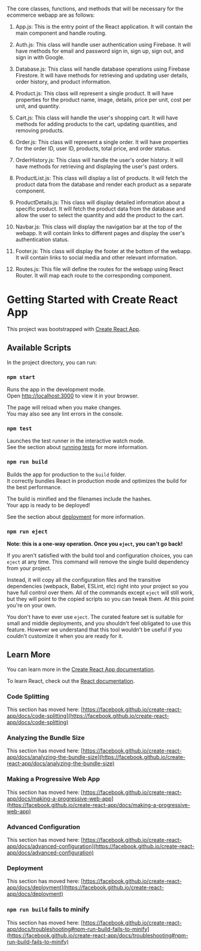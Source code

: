 
The core classes, functions, and methods that will be necessary for the ecommerce webapp are as follows:

1. App.js: This is the entry point of the React application. It will contain the main component and handle routing.

2. Auth.js: This class will handle user authentication using Firebase. It will have methods for email and password sign in, sign up, sign out, and sign in with Google.

3. Database.js: This class will handle database operations using Firebase Firestore. It will have methods for retrieving and updating user details, order history, and product information.

4. Product.js: This class will represent a single product. It will have properties for the product name, image, details, price per unit, cost per unit, and quantity.

5. Cart.js: This class will handle the user's shopping cart. It will have methods for adding products to the cart, updating quantities, and removing products.

6. Order.js: This class will represent a single order. It will have properties for the order ID, user ID, products, total price, and order status.

7. OrderHistory.js: This class will handle the user's order history. It will have methods for retrieving and displaying the user's past orders.

8. ProductList.js: This class will display a list of products. It will fetch the product data from the database and render each product as a separate component.

9. ProductDetails.js: This class will display detailed information about a specific product. It will fetch the product data from the database and allow the user to select the quantity and add the product to the cart.

10. Navbar.js: This class will display the navigation bar at the top of the webapp. It will contain links to different pages and display the user's authentication status.

11. Footer.js: This class will display the footer at the bottom of the webapp. It will contain links to social media and other relevant information.

12. Routes.js: This file will define the routes for the webapp using React Router. It will map each route to the corresponding component.



# Getting Started with Create React App

This project was bootstrapped with [Create React App](https://github.com/facebook/create-react-app).

## Available Scripts

In the project directory, you can run:

### `npm start`

Runs the app in the development mode.\
Open [http://localhost:3000](http://localhost:3000) to view it in your browser.

The page will reload when you make changes.\
You may also see any lint errors in the console.

### `npm test`

Launches the test runner in the interactive watch mode.\
See the section about [running tests](https://facebook.github.io/create-react-app/docs/running-tests) for more information.

### `npm run build`

Builds the app for production to the `build` folder.\
It correctly bundles React in production mode and optimizes the build for the best performance.

The build is minified and the filenames include the hashes.\
Your app is ready to be deployed!

See the section about [deployment](https://facebook.github.io/create-react-app/docs/deployment) for more information.

### `npm run eject`

**Note: this is a one-way operation. Once you `eject`, you can't go back!**

If you aren't satisfied with the build tool and configuration choices, you can `eject` at any time. This command will remove the single build dependency from your project.

Instead, it will copy all the configuration files and the transitive dependencies (webpack, Babel, ESLint, etc) right into your project so you have full control over them. All of the commands except `eject` will still work, but they will point to the copied scripts so you can tweak them. At this point you're on your own.

You don't have to ever use `eject`. The curated feature set is suitable for small and middle deployments, and you shouldn't feel obligated to use this feature. However we understand that this tool wouldn't be useful if you couldn't customize it when you are ready for it.

## Learn More

You can learn more in the [Create React App documentation](https://facebook.github.io/create-react-app/docs/getting-started).

To learn React, check out the [React documentation](https://reactjs.org/).

### Code Splitting

This section has moved here: [https://facebook.github.io/create-react-app/docs/code-splitting](https://facebook.github.io/create-react-app/docs/code-splitting)

### Analyzing the Bundle Size

This section has moved here: [https://facebook.github.io/create-react-app/docs/analyzing-the-bundle-size](https://facebook.github.io/create-react-app/docs/analyzing-the-bundle-size)

### Making a Progressive Web App

This section has moved here: [https://facebook.github.io/create-react-app/docs/making-a-progressive-web-app](https://facebook.github.io/create-react-app/docs/making-a-progressive-web-app)

### Advanced Configuration

This section has moved here: [https://facebook.github.io/create-react-app/docs/advanced-configuration](https://facebook.github.io/create-react-app/docs/advanced-configuration)

### Deployment

This section has moved here: [https://facebook.github.io/create-react-app/docs/deployment](https://facebook.github.io/create-react-app/docs/deployment)

### `npm run build` fails to minify

This section has moved here: [https://facebook.github.io/create-react-app/docs/troubleshooting#npm-run-build-fails-to-minify](https://facebook.github.io/create-react-app/docs/troubleshooting#npm-run-build-fails-to-minify)
